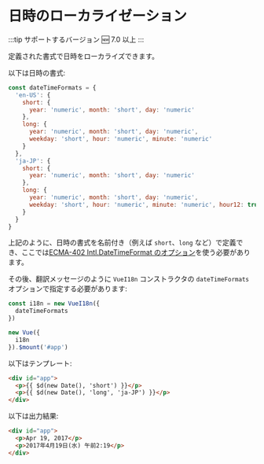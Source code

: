# 日時のローカライゼーション

:::tip サポートするバージョン
:new: 7.0 以上
:::

定義された書式で日時をローカライズできます。

以下は日時の書式:

```js
const dateTimeFormats = {
  'en-US': {
    short: {
      year: 'numeric', month: 'short', day: 'numeric'
    },
    long: {
      year: 'numeric', month: 'short', day: 'numeric',
      weekday: 'short', hour: 'numeric', minute: 'numeric'
    }
  },
  'ja-JP': {
    short: {
      year: 'numeric', month: 'short', day: 'numeric'
    },
    long: {
      year: 'numeric', month: 'short', day: 'numeric',
      weekday: 'short', hour: 'numeric', minute: 'numeric', hour12: true
    }
  }
}
```

上記のように、日時の書式を名前付き（例えば `short`、`long` など）で定義でき、ここでは[ECMA-402 Intl.DateTimeFormat のオプション](http://www.ecma-international.org/ecma-402/2.0/#sec-intl-datetimeformat-constructor)を使う必要があります。

その後、翻訳メッセージのように `VueI18n` コンストラクタの `dateTimeFormats` オプションで指定する必要があります:

```js
const i18n = new VueI18n({
  dateTimeFormats
})

new Vue({
  i18n
}).$mount('#app')
```

以下はテンプレート:

```html
<div id="app">
  <p>{{ $d(new Date(), 'short') }}</p>
  <p>{{ $d(new Date(), 'long', 'ja-JP') }}</p>
</div>
```

以下は出力結果:

```html
<div id="app">
  <p>Apr 19, 2017</p>
  <p>2017年4月19日(水) 午前2:19</p>
</div>
```
